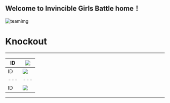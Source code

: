 ## Welcome to Invincible Girls Battle home！

![teamimg](https://github.com/sukiChou/Invincible-girls-battle/raw/master/WechatIMG754.png)

# Knockout
****
	
|ID|![](https://github.com/sukiChou/Invincible-girls-battle/raw/master/WechatIMG766.png)|
|---|---
|ID|![](https://github.com/sukiChou/Invincible-girls-battle/raw/master/WechatIMG777.png)|
|---|---
|ID|![](https://github.com/sukiChou/Invincible-girls-battle/raw/master/WechatIMG78.png)|

****

